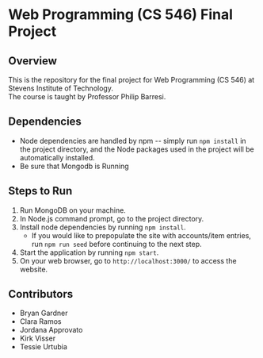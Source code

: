 # Web Programming (CS 546) Final Project
## Overview
This is the repository for the final project for Web Programming (CS 546) at Stevens Institute of Technology.  
The course is taught by Professor Philip Barresi.

## Dependencies
* Node dependencies are handled by npm -- simply run `npm install` in the project directory, and the Node packages used in the project will be automatically installed.
* Be sure that Mongodb is Running

## Steps to Run
1. Run MongoDB on your machine.
2. In Node.js command prompt, go to the project directory.
3. Install node dependencies by running `npm install`.
	* If you would like to prepopulate the site with accounts/item entries, run `npm run seed` before continuing to the next step.
4. Start the application by running `npm start`.
5. On your web browser, go to `http://localhost:3000/` to access the website.

## Contributors
* Bryan Gardner
* Clara Ramos
* Jordana Approvato
* Kirk Visser
* Tessie Urtubia
